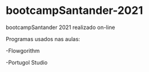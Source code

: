 # bootcampSantander-2021

bootcampSantander 2021 realizado on-line

Programas usados nas aulas:

-Flowgorithm

-Portugol Studio
